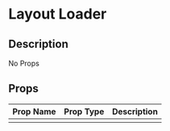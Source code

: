 # Layout Loader

## Description

No Props

## Props

| Prop Name | Prop Type | Description |
| :-------- | :-------: | :---------- |
|       |  |  |
